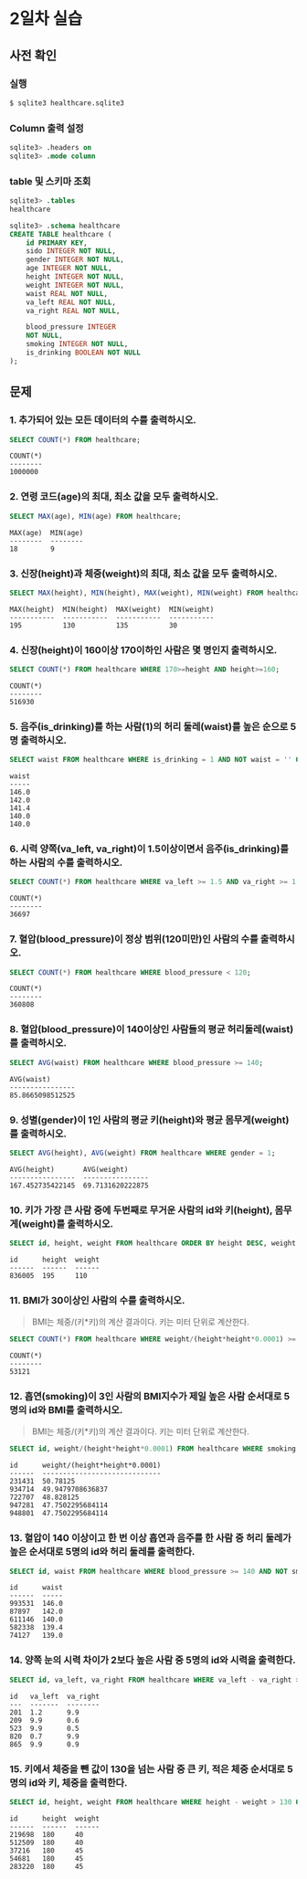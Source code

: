 # 2일차 실습

## 사전 확인

### 실행

```bash
$ sqlite3 healthcare.sqlite3 
```

### Column 출력 설정

```sql
sqlite3> .headers on 
sqlite3> .mode column
```

### table 및 스키마 조회

```sql
sqlite3> .tables
healthcare

sqlite3> .schema healthcare
CREATE TABLE healthcare (
    id PRIMARY KEY,        
    sido INTEGER NOT NULL, 
    gender INTEGER NOT NULL,
    age INTEGER NOT NULL,  
    height INTEGER NOT NULL,
    weight INTEGER NOT NULL,
    waist REAL NOT NULL,   
    va_left REAL NOT NULL, 
    va_right REAL NOT NULL,

    blood_pressure INTEGER 
    NOT NULL,
    smoking INTEGER NOT NULL,
    is_drinking BOOLEAN NOT NULL
);
```

## 문제

### 1. 추가되어 있는 모든 데이터의 수를 출력하시오.

```sql
SELECT COUNT(*) FROM healthcare;
```

```
COUNT(*)
--------
1000000
```

### 2. 연령 코드(age)의 최대, 최소 값을 모두 출력하시오. 

```sql
SELECT MAX(age), MIN(age) FROM healthcare;
```

```
MAX(age)  MIN(age)
--------  --------
18        9       
```

### 3. 신장(height)과 체중(weight)의 최대, 최소 값을 모두 출력하시오.

```sql
SELECT MAX(height), MIN(height), MAX(weight), MIN(weight) FROM healthcare;
```

```
MAX(height)  MIN(height)  MAX(weight)  MIN(weight)
-----------  -----------  -----------  -----------
195          130          135          30     
```

### 4. 신장(height)이 160이상 170이하인 사람은 몇 명인지 출력하시오.

```sql
SELECT COUNT(*) FROM healthcare WHERE 170>=height AND height>=160;
```

```
COUNT(*)
--------
516930  
```

### 5. 음주(is_drinking)를 하는 사람(1)의 허리 둘레(waist)를 높은 순으로 5명 출력하시오. 

```sql
SELECT waist FROM healthcare WHERE is_drinking = 1 AND NOT waist = '' ORDER BY waist DESC LIMIT 5;
```

```
waist
-----
146.0
142.0
141.4
140.0
140.0
```

### 6. 시력 양쪽(va_left, va_right)이 1.5이상이면서 음주(is_drinking)를 하는 사람의 수를 출력하시오.

```sql
SELECT COUNT(*) FROM healthcare WHERE va_left >= 1.5 AND va_right >= 1.5 AND is_drinking = 1;
```

```
COUNT(*)
--------
36697   
```

### 7. 혈압(blood_pressure)이 정상 범위(120미만)인 사람의 수를 출력하시오.

```sql
SELECT COUNT(*) FROM healthcare WHERE blood_pressure < 120;
```

```
COUNT(*)
--------
360808  
```

### 8. 혈압(blood_pressure)이 140이상인 사람들의 평균 허리둘레(waist)를 출력하시오.

```sql
SELECT AVG(waist) FROM healthcare WHERE blood_pressure >= 140;
```

```
AVG(waist)      
----------------
85.8665098512525
```

### 9. 성별(gender)이 1인 사람의 평균 키(height)와 평균 몸무게(weight)를 출력하시오.

```sql
SELECT AVG(height), AVG(weight) FROM healthcare WHERE gender = 1;
```

```
AVG(height)       AVG(weight)     
----------------  ----------------
167.452735422145  69.7131620222875
```

### 10. 키가 가장 큰 사람 중에 두번째로 무거운 사람의 id와 키(height), 몸무게(weight)를 출력하시오.

```sql
SELECT id, height, weight FROM healthcare ORDER BY height DESC, weight DESC  LIMIT 1 OFFSET 1;
```

```
id      height  weight
------  ------  ------
836005  195     110   
```

### 11. BMI가 30이상인 사람의 수를 출력하시오. 

> BMI는 체중/(키*키)의 계산 결과이다. 
> 키는 미터 단위로 계산한다.

```sql
SELECT COUNT(*) FROM healthcare WHERE weight/(height*height*0.0001) >= 30;
```

```
COUNT(*)
--------
53121 
```

### 12. 흡연(smoking)이 3인 사람의 BMI지수가 제일 높은 사람 순서대로 5명의 id와 BMI를 출력하시오.

> BMI는 체중/(키*키)의 계산 결과이다. 
> 키는 미터 단위로 계산한다.

```sql
SELECT id, weight/(height*height*0.0001) FROM healthcare WHERE smoking = 3 ORDER BY weight/(height*height*0.0001) DESC LIMIT 5;
```

```
id      weight/(height*height*0.0001)
------  -----------------------------
231431  50.78125                     
934714  49.9479708636837             
722707  48.828125                    
947281  47.7502295684114             
948801  47.7502295684114    
```

### 13. 혈압이 140 이상이고 한 번 이상 흡연과 음주를 한 사람 중 허리 둘레가 높은 순서대로 5명의 id와 허리 둘레를 출력한다.

```sql
SELECT id, waist FROM healthcare WHERE blood_pressure >= 140 AND NOT smoking = '' AND smoking > 0 AND NOT is_drinking = '' AND is_drinking > 0 AND NOT waist = '' ORDER BY waist DESC LIMIT 5;
```

```
id      waist
------  -----
993531  146.0
87897   142.0
611146  140.0
582338  139.4
74127   139.0
```

### 14. 양쪽 눈의 시력 차이가 2보다 높은 사람 중 5명의 id와 시력을 출력한다.

```sql
SELECT id, va_left, va_right FROM healthcare WHERE va_left - va_right > 2 OR va_right - va_left > 2 LIMIT 5;
```

```
id   va_left  va_right
---  -------  --------
201  1.2      9.9     
209  9.9      0.6     
523  9.9      0.5     
820  0.7      9.9     
865  9.9      0.9     
```

### 15. 키에서 체중을 뺀 값이 130을 넘는 사람 중 큰 키, 적은 체중 순서대로 5명의 id와 키, 체중을 출력한다.

```sql
SELECT id, height, weight FROM healthcare WHERE height - weight > 130 ORDER BY height DESC, weight ASC LIMIT 5;
```

```
id      height  weight
------  ------  ------
219698  180     40    
512509  180     40    
37216   180     45    
54681   180     45    
283220  180     45    
```